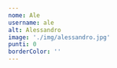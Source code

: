 ```yaml
---
nome: Ale
username: ale
alt: Alessandro
image: './img/alessandro.jpg'
punti: 0
borderColor: ''
---
```

